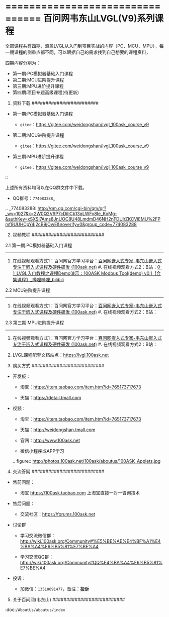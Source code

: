 ================================
百问网韦东山LVGL(V9)系列课程
================================

全部课程共有四期，涵盖LVGL从入门到项目实战的内容（PC、MCU、MPU），每一期课程的侧重点都不同，可以跟据自己的需求找到自己想要的课程资料，

四期内容分别为：

- 第一期:PC模拟器基础入门课程
- 第二期:MCU进阶提升课程
- 第三期:MPU进阶提升课程
- 第四期:项目专题高级课程(待更新)


1. 资料下载
########################

- 第一期:PC模拟器基础入门课程

  - ``gitee``：https://gitee.com/weidongshan/lvgl_100ask_course_v9


- 第二期:MCU进阶提升课程

  - ``gitee``：https://gitee.com/weidongshan/lvgl_100ask_course_v9


- 第三期:MPU进阶提升课程

  - ``gitee``：https://gitee.com/weidongshan/lvgl_100ask_course_v9



:: 

   上述所有资料均可以在QQ群文件中下载。


- QQ群号：`774083288`_

.. _774083288: http://qm.qq.com/cgi-bin/qm/qr?_wv=1027&k=2W0Q2V9P7cDiIjCb13qLWFv8Ie_KxMg-&authKey=xSXSl7Ams8JnUOC8U48LmdmD46NH2nFDUlrZKCViEMU%2FPmf9UUHCpY4j2cB9jOwE&noverify=0&group_code=774083288


2. 视频教程
##########################

2.1 第一期:PC模拟器基础入门课程

******************************************************************************

1. 在线视频观看方式1：百问网官方学习平台：[百问网嵌入式专家-韦东山嵌入式专注于嵌入式课程及硬件研发 (100ask.net)](https://www.100ask.net/video/detail/p_6631e993e4b0d84dfe47e3ab)
   #. 在线视频观看方式2：B站：[0-1_LVGL入门教程之课程Demo演示：100ASK Modbus Tool(demo) v0.1【合集课程】_哔哩哔哩_bilibili](https://www.bilibili.com/video/BV1WE421K75k/?spm_id_from=333.788)

2.2 MCU进阶提升课程

******************************************************************************

1. 在线视频观看方式1：百问网官方学习平台：[百问网嵌入式专家-韦东山嵌入式专注于嵌入式课程及硬件研发 (100ask.net)](https://www.100ask.net/video/detail/p_6631e993e4b0d84dfe47e3ab)
   #. 在线视频观看方式2：B站：

2.3 第三期:MPU进阶提升课程

******************************************************************************

1. 在线视频观看方式1：百问网官方学习平台：[百问网嵌入式专家-韦东山嵌入式专注于嵌入式课程及硬件研发 (100ask.net)](https://www.100ask.net/video/detail/p_6631e993e4b0d84dfe47e3ab)
   #. 在线视频观看方式2：B站：
2. LVGL课程配套文档站点：https://lvgl.100ask.net


3. 购买方式
##########################

- 开发板：

  - 淘宝：https://item.taobao.com/item.htm?id=765173717673

  - 天猫：https://detail.tmall.com

- 视频：

  - 淘宝：https://item.taobao.com/item.htm?id=765173717673

  - 天猫：http://weidongshan.tmall.com

  - 官网：http://www.100ask.net

  - 微信小程序或APP学习

  .. figure:: http://photos.100ask.net/100ask/aboutus/100ASK_Applets.jpg


4. 交流答疑
##########################

- 售前问题：

  - 淘宝 https://100ask.taobao.com 上淘宝直接一对一咨询技术

- 售后问题：

  - 交流社区：https://forums.100ask.net

- 讨论群

  - 学习交流微信群：http://wiki.100ask.org/Community#%E5%BE%AE%E4%BF%A1%E4%BA%A4%E6%B5%81%E7%BE%A4

  - 学习交流QQ群：  http://wiki.100ask.org/Community#QQ%E4%BA%A4%E6%B5%81%E7%BE%A4

- 投诉：

  - 加微信：``13510691477``，备注：**投诉**


5. 关于百问网(韦东山)
##########################

 :doc:`/AboutUs/aboutus/index`

